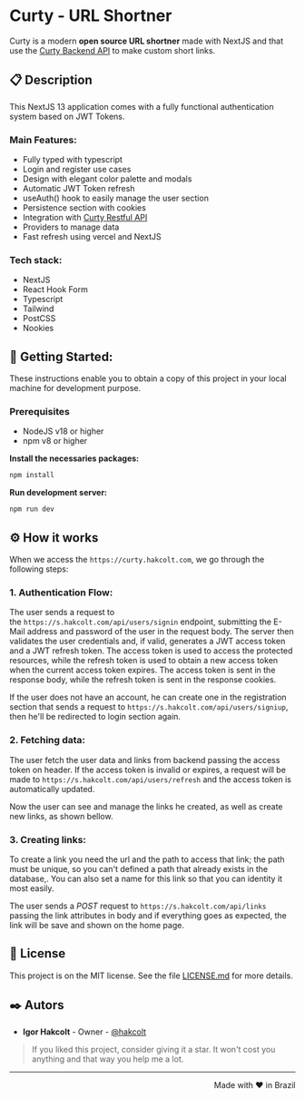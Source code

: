 # Curty - URL Shortner

Curty is a modern **open source URL shortner** made with NextJS and that use the [Curty Backend API](https://github.com/hakcolt/curty-backend) to make custom short links.

## 📋 Description

This NextJS 13 application comes with a fully functional authentication system based on JWT Tokens.

### Main Features:

* Fully typed with typescript
* Login and register use cases
* Design with elegant color palette and modals
* Automatic JWT Token refresh
* useAuth() hook to easily manage the user section
* Persistence section with cookies
* Integration with [Curty Restful API](https://github.com/hakcolt/curty-backend)
* Providers to manage data
* Fast refresh using vercel and NextJS

### Tech stack:

* NextJS
* React Hook Form
* Typescript
* Tailwind
* PostCSS
* Nookies

## 🚀 Getting Started:

These instructions enable you to obtain a copy of this project in your local machine for development purpose.

### Prerequisites

* NodeJS v18 or higher
* npm v8 or higher

**Install the necessaries packages:**

```bash
npm install
```

**Run development server:**

```bash
npm run dev
```

## ⚙️ How it works 

When we access the `https://curty.hakcolt.com`, we go through the following steps:

### 1. Authentication Flow:

The user sends a request to the `https://s.hakcolt.com/api/users/signin` endpoint, submitting the E-Mail address and password of the user in the request body. The server then validates the user credentials and, if valid, generates a JWT access token and a JWT refresh token. The access token is used to access the protected resources, while the refresh token is used to obtain a new access token when the current access token expires. The access token is sent in the response body, while the refresh token is sent in the response cookies.

If the user does not have an account, he can create one in the registration section that sends a request to `https://s.hakcolt.com/api/users/signiup`, then he'll be redirected to login section again.

### 2. Fetching data:

The user fetch the user data and links from backend passing the access token on header. If the access token is invalid or expires, a request will be made to `https://s.hakcolt.com/api/users/refresh` and the access token is automatically updated.

Now the user can see and manage the links he created, as well as create new links, as shown bellow.

### 3. Creating links:

To create a link you need the url and the path to access that link; the path must be unique, so you can't defined a path that already exists in the database,. You can also set a name for this link so that you can identity it most easily.

The user sends a *POST* request to `https://s.hakcolt.com/api/links` passing the link attributes in body and if everything goes as expected, the link will be save and shown on the home page.

## 📄 License

This project is on the MIT license. See the file [LICENSE.md](https://github.com/hakcolt/curty/LICENSE.md) for more details.

## ✒️ Autors

* **Igor Hakcolt** - Owner - [@hakcolt](https://github.com/hakcolt)

> If you liked this project, consider giving it a star. It won't cost you anything and that way you help me a lot.

<hr>
<p style="text-align: right">
Made with ❤️ in Brazil
<p>
